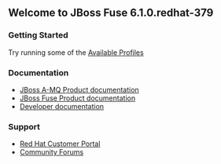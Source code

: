 ## Welcome to JBoss Fuse 6.1.0.redhat-379

### Getting Started

Try running some of the <a class="btn btn-primary" href="/fabric/profiles/ReadMe.md" title="View all the available profiles you can create">Available Profiles</a>

### Documentation

<ul>
  <li>
    <a class="btn" href="/fabric/profiles/docs/jboss-amq-docs.md">JBoss A-MQ Product documentation</a>
  </li>
  <li>
    <a class="btn" href="/fabric/profiles/docs/jboss-fuse-docs.md">JBoss Fuse Product documentation</a>
  </li>
  <li>
    <a class="btn" href="/fabric/profiles/docs/fabric/index.md">Developer documentation</a>
  </li>
</ul>


### Support

<ul>
  <li>
    <a class="btn" href="https://access.redhat.com/home">Red Hat Customer Portal</a>
  </li>
  <li>
    <a class="btn" href="https://community.jboss.org/en/jbossfuse">Community Forums</a>
  </li>
</ul>